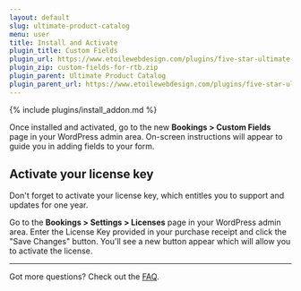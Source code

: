 ```yaml
---
layout: default
slug: ultimate-product-catalog
menu: user
title: Install and Activate
plugin_title: Custom Fields
plugin_url: https://www.etoilewebdesign.com/plugins/five-star-ultimate-product-catalog/custom-fields/
plugin_zip: custom-fields-for-rtb.zip
plugin_parent: Ultimate Product Catalog
plugin_parent_url: https://www.etoilewebdesign.com/plugins/five-star-ultimate-product-catalog/
---
```

{% include plugins/install_addon.md %}

Once installed and activated, go to the new **Bookings > Custom Fields** page in your WordPress admin area. On-screen instructions will appear to guide you in adding fields to your form.

## Activate your license key

Don't forget to activate your license key, which entitles you to support and updates for one year.

Go to the **Bookings > Settings > Licenses** page in your WordPress admin area. Enter the License Key provided in your purchase receipt and click the "Save Changes" button. You'll see a new button appear which will allow you to activate the license.

---

Got more questions? Check out the [FAQ](faq).
